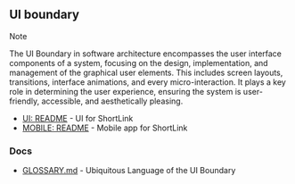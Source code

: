 ## UI boundary

> [!NOTE]
> The UI Boundary in software architecture encompasses the user interface components of a system, focusing on the design, 
> implementation, and management of the graphical user elements. This includes screen layouts, transitions, 
> interface animations, and every micro-interaction. It plays a key role in determining the user experience, 
> ensuring the system is user-friendly, accessible, and aesthetically pleasing.

- [UI: README](./nx-monorepo/README.md) - UI for ShortLink
- [MOBILE: README](./mobile/README.md) - Mobile app for ShortLink

### Docs

- [GLOSSARY.md](./GLOSSARY.md) - Ubiquitous Language of the UI Boundary
